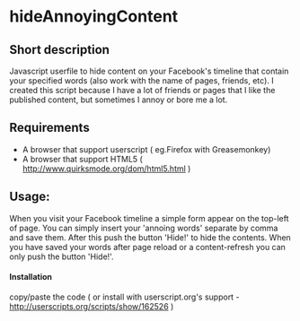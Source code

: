 hideAnnoyingContent
==============

## Short description
Javascript userfile to hide content on your Facebook's timeline that contain your specified words (also work with the name of pages, friends, etc).
I created this script because I have a lot of friends or pages that I like the published content, but sometimes I annoy or bore me a lot.

## Requirements
* A browser that support userscript ( eg.Firefox with Greasemonkey)
* A browser that support HTML5 ( http://www.quirksmode.org/dom/html5.html )

## Usage:
When you visit your Facebook timeline a simple form appear on the top-left of page. You can simply insert your 'annoing words' separate by comma and save them. After this push the button 'Hide!' to hide the contents.
When you have saved your words after page reload or a content-refresh you can only push the button 'Hide!'.


#### Installation
copy/paste the code ( or install with userscript.org's support - http://userscripts.org/scripts/show/162526 )